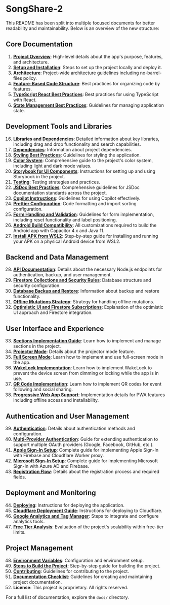 # SongShare-2

This README has been split into multiple focused documents for better readability and maintainability. Below is an overview of the new structure:

## Core Documentation

1. **[Project Overview](docs/PROJECT_OVERVIEW.md)**: High-level details about the app's purpose, features, and architecture.
2. **[Setup and Installation](docs/SETUP_AND_INSTALLATION.md)**: Steps to set up the project locally and deploy it.
3. **[Architecture](docs/ARCHITECTURE.md)**: Project-wide architecture guidelines including no-barrel-files policy.
4. **[Feature-Based Code Structure](docs/FEATURE_BASED_CODE_STRUCTURE.md)**: Best practices for organizing code by features.
5. **[TypeScript React Best Practices](docs/TYPESCRIPT_REACT_BEST_PRACTICES.md)**: Best practices for using TypeScript with React.
6. **[State Management Best Practices](docs/STATE_MANAGEMENT_BEST_PRACTICE.md)**: Guidelines for managing application state.

## Development Tools and Libraries

16. **[Libraries and Dependencies](docs/LIBRARIES.md)**: Detailed information about key libraries, including drag and drop functionality and search capabilities.
17. **[Dependencies](docs/DEPENDENCIES.md)**: Information about project dependencies.
18. **[Styling Best Practices](docs/STYLING.md)**: Guidelines for styling the application.
19. **[Color System](docs/COLORS.md)**: Comprehensive guide to the project's color system, including light and dark mode values.
20. **[Storybook for UI Components](docs/STORYBOOK.md)**: Instructions for setting up and using Storybook in the project.
21. **[Testing](docs/TESTING.md)**: Testing strategies and practices.
22. **[JSDoc Best Practices](docs/JSDOC_BEST_PRACTICES.md)**: Comprehensive guidelines for JSDoc documentation standards across the project.
23. **[Copilot Instructions](.github/copilot-instructions.md)**: Guidelines for using Copilot effectively.
24. **[Prettier Configuration](docs/PRETTIER.md)**: Code formatting and import sorting configuration.
25. **[Form Handling and Validation](docs/FORMS.md)**: Guidelines for form implementation, including reset functionality and label positioning.
26. **[Android Build Compatibility](docs/ANDROID_BUILD_COMPATIBILITY.md)**: All customizations required to build the Android app with Capacitor 4.x and Java 11.
27. **[Install APK from WSL2](docs/INSTALL_APK_FROM_WSL2.md)**: Step-by-step guide for installing and running your APK on a physical Android device from WSL2.

## Backend and Data Management

28. **[API Documentation](docs/API.md)**: Details about the necessary Node.js endpoints for authentication, backup, and user management.
29. **[Firestore Collections and Security Rules](docs/FIRESTORE.md)**: Database structure and security configuration.
30. **[Database Backup and Restore](docs/DATABASE_BACKUP_AND_RESTORE.md)**: Information about backup and restore functionality.
31. **[Offline Mutations Strategy](./docs/OFFLINE_MUTATIONS.md)**: Strategy for handling offline mutations.
32. **[Optimistic UI and Firestore Subscriptions](docs/OPTIMISTIC_UI.md)**: Explanation of the optimistic UI approach and Firestore integration.

## User Interface and Experience

33. **[Sections Implementation Guide](docs/SECTIONS.md)**: Learn how to implement and manage sections in the project.
34. **[Projector Mode](docs/PROJECTOR_MODE.md)**: Details about the projector mode feature.
35. **[Full Screen Mode](docs/FULL_SCREEN_MODE.md)**: Learn how to implement and use full-screen mode in the app.
36. **[WakeLock Implementation](docs/WAKELOCK.md)**: Learn how to implement WakeLock to prevent the device screen from dimming or locking while the app is in use.
37. **[QR Code Implementation](docs/QR_CODES.md)**: Learn how to implement QR codes for event following and social sharing.
38. **[Progressive Web App Support](docs/PWA.md)**: Implementation details for PWA features including offline access and installability.

## Authentication and User Management

39. **[Authentication](docs/AUTHENTICATION.md)**: Details about authentication methods and configuration.
40. **[Multi-Provider Authentication](docs/MULTI_PROVIDER_AUTH.md)**: Guide for extending authentication to support multiple OAuth providers (Google, Facebook, GitHub, etc.).
41. **[Apple Sign-In Setup](docs/APPLE_SIGN_IN.md)**: Complete guide for implementing Apple Sign-In with Firebase and Cloudflare Worker proxy.
42. **[Microsoft Sign-In Setup](docs/MICROSOFT_SIGN_IN.md)**: Complete guide for implementing Microsoft Sign-In with Azure AD and Firebase.
43. **[Registration Flow](docs/REGISTRATION.md)**: Details about the registration process and required fields.

## Deployment and Monitoring

44. **[Deploying](docs/DEPLOYING.md)**: Instructions for deploying the application.
45. **[Cloudflare Deployment Guide](docs/CLOUDFLARE.md)**: Instructions for deploying to Cloudflare.
46. **[Google Analytics and Tag Manager](docs/ANALYTICS.md)**: Steps to integrate and configure analytics tools.
47. **[Free Tier Analysis](docs/FREE_TIER.md)**: Evaluation of the project's scalability within free-tier limits.

## Project Management

48. **[Environment Variables](docs/ENV.md)**: Configuration and environment setup.
49. **[Steps to Build the Project](.github/steps.md)**: Step-by-step guide for building the project.
50. **[Contributing](docs/CONTRIBUTING.md)**: Guidelines for contributing to the project.
51. **[Documentation Checklist](docs/DOCUMENTATION_CHECKLIST.md)**: Guidelines for creating and maintaining project documentation.
52. **License**: This project is proprietary. All rights reserved.

For a full list of documentation, explore the `docs/` directory.
